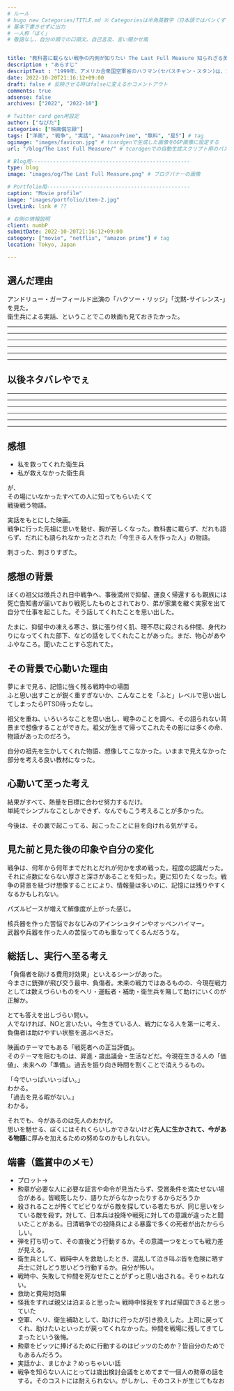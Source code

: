 ```yaml
---
# ルール
# hugo new Categories/TITLE.md ※ Categoriesは半角英数字（日本語ではパンくずリストが機能しない
# 基本下書きせずに出力
# 一人称「ぼく」
# 敬語なし、自分の頭での口頭文、自己言及、言い聞かせ風


title: "教科書に載らない戦争の内側が知りたい The Last Full Measure 知られざる英雄の真実"
description : "あらすじ"
descriptText : "1999年、アメリカ合衆国空軍省のハフマン(セバスチャン・スタン)は、1966年にベトナム戦争の激戦地で負傷兵の救出中に命を落とした空軍落下傘救助隊のピッツェンバーガーについて調査を行う。ピッツェンバーガーは30年以上も名誉勲章の授与を却下され続けていた。ハフマンが救助された退役軍人たちの証言を集めていく中、ある陰謀の存在が浮かび上がる。"
date: 2022-10-20T21:16:12+09:00
draft: false # 反映させる時はfalseに変えるかコメントアウト
comments: true
adsense: false
archives: ["2022", "2022-10"]

# Twitter card gen用設定
author: ["なぴた"]
categories: ["映画備忘録"]
tags: ["洋画", "戦争", "実話", "AmazonPrime", "無料", "星5"] # tag
ogimage: "images/favicon.jpg" # tcardgenで生成した画像をOGP画像に設定する
url: "/blog/The Last Full Measure/" # tcardgenでの自動生成スクリプト用のパスを設定

# Blog用---------------------------------------------------
type: blog
image: "images/og/The Last Full Measure.png" # ブログバナーの画像

# Portfolio用----------------------------------------------
caption: "Movie profile"
image: "images/portfolio/item-2.jpg"
liveLink: link # ??

# 右側の情報説明
client: numbP
submitDate: 2022-10-20T21:16:12+09:00
category: ["movie", "netflix", "amazon prime"] # tag
location: Tokyo, Japan

---
```


## 選んだ理由
アンドリュー・ガーフィールド出演の「ハクソー・リッジ」「沈黙-サイレンス-」を見た。  
衛生兵による実話、ということでこの映画も見ておきたかった。



-------------------------
-------------------------
-------------------------
-------------------------
-------------------------
-------------------------
## 以後ネタバレやでぇ
-------------------------
-------------------------
-------------------------
-------------------------
-------------------------
-------------------------

## 感想
- 私を救ってくれた衛生兵  
- 私が救えなかった衛生兵

が、  
その場にいなかったすべての人に知ってもらいたくて  
戦後戦う物語。

実話をもとにした映画。  
戦争に行った先祖に思いを馳せ、胸が苦しくなった。教科書に載らず、だれも語らず、だれにも語られなかったとされた「今生きる人を作った人」の物語。

刺さった、刺さりすぎた。


## 感想の背景
ぼくの祖父は徴兵され日中戦争へ、事後満州で抑留、運良く帰還するも親族には死亡告知書が届いており戦死したものとされており、弟が家業を継ぐ実家を出て自分で仕事を起こした。そう話してくれたことを思い出した。

たまに、抑留中の凍える寒さ、鉄に張り付く肌、理不尽に殺される仲間、身代わりになってくれた部下、などの話をしてくれたことがあった。まだ、物心があやふやなころ。聞いたことすら忘れてた。


## その背景で心動いた理由
夢にまで見る、記憶に強く残る戦時中の場面  
ふと思い出すことが鋭く重すぎないか、こんなことを「ふと」レベルで思い出してしまったらPTSD待ったなし。

祖父を重ね、いろいろなことを思い出し、戦争のことを調べ、その語られない背景まで想像することができた。祖父が生きて帰ってこれたその影には多くの命、物語があったのだろう。

自分の祖先を生かしてくれた物語、想像してこなかった。いままで見えなかった部分を考える良い教材になった。


## 心動いて至った考え
結果がすべて、熱量を目標に合わせ努力するだけ。  
単純でシンプルなことしかできず、なんでもこう考えることが多かった。

今後は、その裏で起こってる、起こったことに目を向けれる気がする。


## 見た前と見た後の印象や自分の変化
戦争は、何年から何年までだれとだれが何かを求め戦った。程度の認識だった。  
それに点数にならない厚さと深さがあることを知った。更に知りたくなった。戦争の背景を紐づけ想像することにより、情報量は多いのに、記憶には残りやすくなるかもしれない。

パズルピースが増えて解像度が上がった感じ。

核兵器を作った苦悩でおなじみのアインシュタインやオッペンハイマー。  
武器や兵器を作った人の苦悩ってのも重なってくるんだろうな。



## 総括し、実行へ至る考え
「負傷者を助ける費用対効果」といえるシーンがあった。  
今まさに銃弾が飛び交う最中、負傷者。未来の戦力ではあるものの、今現在戦力としては数えづらいものをヘリ・運転者・補助・衛生兵を賭して助けにいくのが正解か。

とても答えを出しづらい問い。  
人でなければ、NOと言いたい。今生きている人、戦力になる人を第一に考え、負傷者は助けやすい状態を選ぶべきだ。

映画のテーマでもある「戦死者への正当評価」。  
そのテーマを阻むものは、昇進・歳出議会・生活などだ。今現在生きる人の「価値」、未来への「準備」。過去を振り向き時間を割くことで消えうるもの。

「今でいっぱいいっぱい。」  
わかる。  
「過去を見る暇がない。」  
わかる。  

それでも、今があるのは先人のおかげ。  
思いを馳せる、ぼくにはそれくらいしかできないけど**先人に生かされて、今がある物語**に厚みを加えるための努めなのかもしれない。


## 端書（鑑賞中のメモ）
- プロット→
- 勲章が必要な人に必要な証言や命令が見当たらず、受賞条件を満たせない場合がある。皆戦死したり、語りたがらなかったりするからだろうか
- 殺されることが怖くてビビりながら敵を探している者たちが、同じ思いをシている敵を殺す。対して、日本兵は投降や戦死に対しての意識が違ったと聞いたことがある。日清戦争での投降兵による暴露で多くの死者が出たかららしい。
- 弾を打ち切って、その直後どう行動するか。その意識一つをとっても戦力差が見える。
- 衛生兵として、戦時中人を救助したとき、混乱して泣き叫ぶ皆を危険に晒す兵士に対しどう思いどう行動するか。自分が怖い。
- 戦時中、失敗して仲間を死なせたことがずっと思い出される。そりゃねれない。
- 救助と費用対効果
- 怪我をすれば親父は泊まると思った≒ 戦時中怪我をすれば帰国できると思っていた
- 空軍、ヘリ、衛生補助として、助けに行ったが引き換えした。上司に戻ってくれ、助けたいといったが戻ってくれなかった。仲間を戦場に残してきてしまったという後悔。
- 勲章をピッツに捧げるために行動するのはピッツのためか？皆自分のためでもあるんだろう。
- 実話かよ、まじかよ？めっちゃいい話
- 戦争を知らない人にとっては歳出検討会議をとめてまで一個人の勲章の話をする。そのコストには耐えられない。がしかし、そのコストが生じてもなお